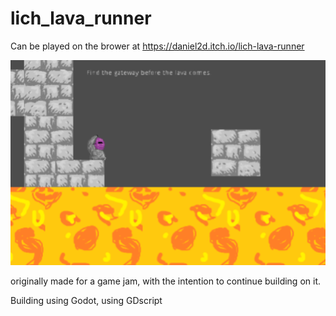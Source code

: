 # lich_lava_runner


Can be played on the brower at 
https://daniel2d.itch.io/lich-lava-runner

![demo](./game%20lava%20lich.PNG)

originally made for a game jam, with the intention to continue building on it.

Building using Godot, using GDscript
